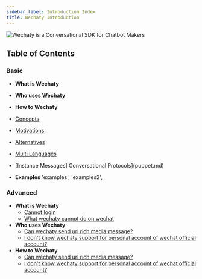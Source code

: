 ```yaml
---
sidebar_label: Introduction Index
title: Wechaty Introduction
---
```


![Wechaty is a Conversational SDK for Chatbot Makers](/img/wechaty-logo.svg)

## Table of Contents

### Basic

- **What is Wechaty**
- **Who uses Wechaty**
- **How to Wechaty**

- [Concepts](concepts.md)
- [Motivations](motivations.md)
- [Alternatives](alternatives.md)
- [Multi Languages](multi-language.md)
- [Instance Messages] Conversational Protocols](puppet.md)
- **Examples**
      'examples',
      'examples2',

### Advanced

- **What is Wechaty**
  - [Cannot login](#11-i-can-not-login-with-my-wechat-account)
  - [What wechaty cannot do on wechat](#a)
- **Who uses Wechaty**
  - [Can wechaty send url rich media message?](#b)
  - [I don't know wechaty support for personal account of wechat official account?](#c)
- **How to Wechaty**
  - [Can wechaty send url rich media message?](#b)
  - [I don't know wechaty support for personal account of wechat official account?](#c)

